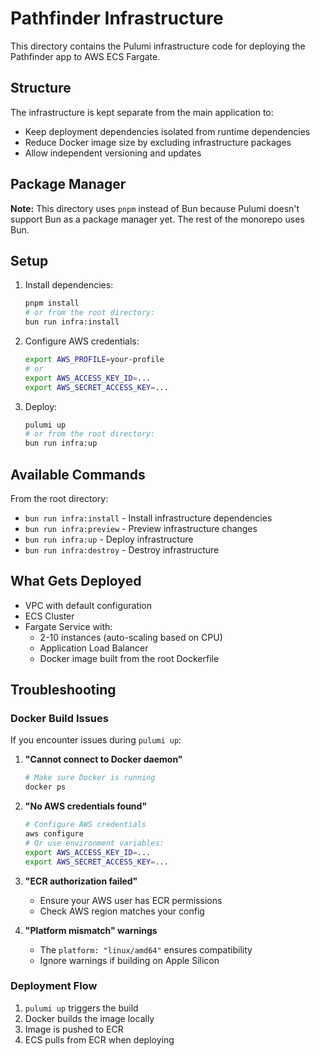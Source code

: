 # Pathfinder Infrastructure

This directory contains the Pulumi infrastructure code for deploying the Pathfinder app to AWS ECS Fargate.

## Structure

The infrastructure is kept separate from the main application to:

- Keep deployment dependencies isolated from runtime dependencies
- Reduce Docker image size by excluding infrastructure packages
- Allow independent versioning and updates

## Package Manager

**Note:** This directory uses `pnpm` instead of Bun because Pulumi doesn't support Bun as a package manager yet. The rest of the monorepo uses Bun.

## Setup

1. Install dependencies:

   ```bash
   pnpm install
   # or from the root directory:
   bun run infra:install
   ```

2. Configure AWS credentials:

   ```bash
   export AWS_PROFILE=your-profile
   # or
   export AWS_ACCESS_KEY_ID=...
   export AWS_SECRET_ACCESS_KEY=...
   ```

3. Deploy:
   ```bash
   pulumi up
   # or from the root directory:
   bun run infra:up
   ```

## Available Commands

From the root directory:

- `bun run infra:install` - Install infrastructure dependencies
- `bun run infra:preview` - Preview infrastructure changes
- `bun run infra:up` - Deploy infrastructure
- `bun run infra:destroy` - Destroy infrastructure

## What Gets Deployed

- VPC with default configuration
- ECS Cluster
- Fargate Service with:
  - 2-10 instances (auto-scaling based on CPU)
  - Application Load Balancer
  - Docker image built from the root Dockerfile

## Troubleshooting

### Docker Build Issues

If you encounter issues during `pulumi up`:

1. **"Cannot connect to Docker daemon"**

   ```bash
   # Make sure Docker is running
   docker ps
   ```

2. **"No AWS credentials found"**

   ```bash
   # Configure AWS credentials
   aws configure
   # Or use environment variables:
   export AWS_ACCESS_KEY_ID=...
   export AWS_SECRET_ACCESS_KEY=...
   ```

3. **"ECR authorization failed"**
   - Ensure your AWS user has ECR permissions
   - Check AWS region matches your config

4. **"Platform mismatch" warnings**
   - The `platform: "linux/amd64"` ensures compatibility
   - Ignore warnings if building on Apple Silicon

### Deployment Flow

1. `pulumi up` triggers the build
2. Docker builds the image locally
3. Image is pushed to ECR
4. ECS pulls from ECR when deploying
